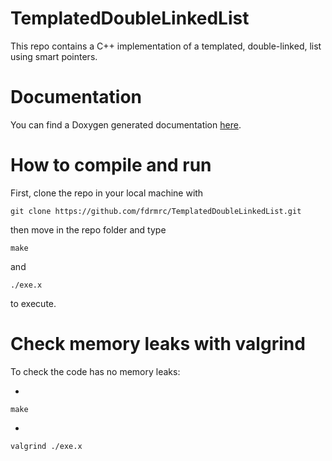 # TemplatedDoubleLinkedList

This repo contains a C++ implementation of a templated, double-linked, list using smart pointers.

# Documentation

You can find a Doxygen generated documentation [here](https://fdrmrc.github.io/TemplatedDoubleLinkedList/).

# How to compile and run

First, clone the repo in your local machine with

```
git clone https://github.com/fdrmrc/TemplatedDoubleLinkedList.git
```

then move in the repo folder and type

```
make
```

and 

```
./exe.x
```

to execute.

# Check memory leaks with **valgrind**

To check the code has no memory leaks:

-
```
make
```

- 
```
valgrind ./exe.x
```

